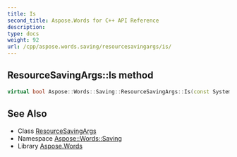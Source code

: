 ```yaml
---
title: Is
second_title: Aspose.Words for C++ API Reference
description: 
type: docs
weight: 92
url: /cpp/aspose.words.saving/resourcesavingargs/is/
---
```

## ResourceSavingArgs::Is method




```cpp
virtual bool Aspose::Words::Saving::ResourceSavingArgs::Is(const System::TypeInfo &target) const override
```

## See Also

* Class [ResourceSavingArgs](../)
* Namespace [Aspose::Words::Saving](../../)
* Library [Aspose.Words](../../../)
